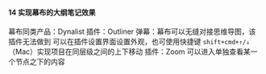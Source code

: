 #### 14 实现幕布的大纲笔记效果

幕布同类产品：Dynalist
插件：Outliner
弹幕：幕布可以无缝对接思维导图，该插件无法做到
可以在插件设置界面设置外观，也可使用快捷键 `shift+cmd+↑/↓`（Mac）实现项目在同层级之间的上下移动
插件：Zoom 可以进入单独查看某一个节点之下的内容

